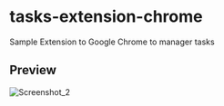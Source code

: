 # tasks-extension-chrome
Sample Extension to Google Chrome to manager tasks

## Preview

![Screenshot_2](https://user-images.githubusercontent.com/25492122/56056773-7dfda180-5d33-11e9-8068-4d151d0dbd9f.png)
